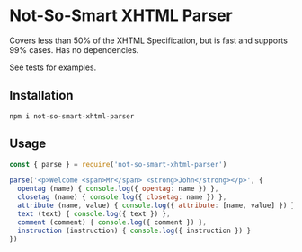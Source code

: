 # Not-So-Smart XHTML Parser

Covers less than 50% of the XHTML Specification, but is fast and supports 99% cases. Has no dependencies.

See tests for examples.

## Installation

```
npm i not-so-smart-xhtml-parser
```

## Usage

```js
const { parse } = require('not-so-smart-xhtml-parser')

parse('<p>Welcome <span>Mr</span> <strong>John</strong></p>', {
  opentag (name) { console.log({ opentag: name }) },
  closetag (name) { console.log({ closetag: name }) },
  attribute (name, value) { console.log({ attribute: [name, value] }) },
  text (text) { console.log({ text }) },
  comment (comment) { console.log({ comment }) },
  instruction (instruction) { console.log({ instruction }) }
})
```
